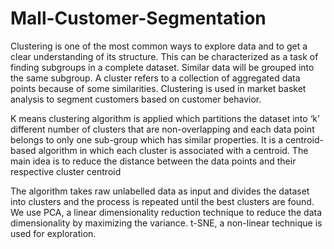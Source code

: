 # Mall-Customer-Segmentation
Clustering is one of the most common ways to explore data and to get a clear
understanding of its structure. This can be characterized as a task of finding subgroups in
a complete dataset. Similar data will be grouped into the same subgroup. A cluster refers
to a collection of aggregated data points because of some similarities. Clustering is used in
market basket analysis to segment customers based on customer behavior.

K means clustering algorithm is applied which partitions the dataset into ‘k’ different number
of clusters that are non-overlapping and each data point belongs to only one sub-group
which has similar properties. It is a centroid-based algorithm in which each cluster is
associated with a centroid. The main idea is to reduce the distance between the data
points and their respective cluster centroid

The algorithm takes raw unlabelled data as input and divides the dataset into clusters and
the process is repeated until the best clusters are found. We use PCA, a linear
dimensionality reduction technique to reduce the data dimensionality by maximizing the
variance. t-SNE, a non-linear technique is used for exploration.
